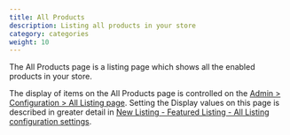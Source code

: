 ```yaml
---
title: All Products
description: Listing all products in your store
category: categories
weight: 10
---
```


The All Products page is a listing page which shows all the enabled products in your store.

The display of items on the All Products page is controlled on the [Admin > Configuration > All Listing page](/user/admin_pages/configuration/configuration_alllisting/).  Setting the Display values on this page is described in greater detail in [New Listing - Featured Listing - All Listing configuration settings](/user/template/new_featured_all_listing_page_configuration/). 
